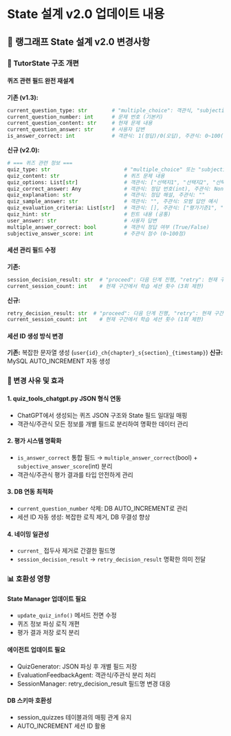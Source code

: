 # State 설계 v2.0 업데이트 내용

## 📝 랭그래프 State 설계 v2.0 변경사항

### 🔄 TutorState 구조 개편

#### 퀴즈 관련 필드 완전 재설계
**기존 (v1.3):**
```python
current_question_type: str        # "multiple_choice": 객관식, "subjective": 주관식
current_question_number: int      # 문제 번호 (기본키)
current_question_content: str     # 현재 문제 내용
current_question_answer: str      # 사용자 답변
is_answer_correct: int            # 객관식: 1(정답)/0(오답), 주관식: 0~100(점수)
```

**신규 (v2.0):**
```python
# === 퀴즈 관련 정보 ===
quiz_type: str                        # "multiple_choice" 또는 "subjective"
quiz_content: str                     # 퀴즈 문제 내용
quiz_options: List[str]               # 객관식: ["선택지1", "선택지2", "선택지3", "선택지4"], 주관식: []
quiz_correct_answer: Any              # 객관식: 정답 번호(int), 주관식: None
quiz_explanation: str                 # 객관식: 정답 해설, 주관식: ""
quiz_sample_answer: str               # 객관식: "", 주관식: 모범 답안 예시
quiz_evaluation_criteria: List[str]   # 객관식: [], 주관식: ["평가기준1", "평가기준2", "평가기준3"]
quiz_hint: str                        # 힌트 내용 (공통)
user_answer: str                      # 사용자 답변
multiple_answer_correct: bool         # 객관식 정답 여부 (True/False)
subjective_answer_score: int          # 주관식 점수 (0~100점)
```

#### 세션 관리 필드 수정
**기존:**
```python
session_decision_result: str  # "proceed": 다음 단계 진행, "retry": 현재 구간 재학습
current_session_count: int    # 현재 구간에서 학습 세션 횟수 (3회 제한)
```

**신규:**
```python
retry_decision_result: str  # "proceed": 다음 단계 진행, "retry": 현재 구간 재학습
current_session_count: int    # 현재 구간에서 학습 세션 횟수 (1회 제한)
```

#### 세션 ID 생성 방식 변경
**기존:** 복잡한 문자열 생성 (`user{id}_ch{chapter}_s{section}_{timestamp}`)
**신규:** MySQL AUTO_INCREMENT 자동 생성

### 🎯 변경 사유 및 효과

#### 1. quiz_tools_chatgpt.py JSON 형식 연동
- ChatGPT에서 생성되는 퀴즈 JSON 구조와 State 필드 일대일 매핑
- 객관식/주관식 모든 정보를 개별 필드로 분리하여 명확한 데이터 관리

#### 2. 평가 시스템 명확화
- `is_answer_correct` 통합 필드 → `multiple_answer_correct`(bool) + `subjective_answer_score`(int) 분리
- 객관식/주관식 평가 결과를 타입 안전하게 관리

#### 3. DB 연동 최적화
- `current_question_number` 삭제: DB AUTO_INCREMENT로 관리
- 세션 ID 자동 생성: 복잡한 로직 제거, DB 무결성 향상

#### 4. 네이밍 일관성
- `current_` 접두사 제거로 간결한 필드명
- `session_decision_result` → `retry_decision_result` 명확한 의미 전달

### 📊 호환성 영향

#### State Manager 업데이트 필요
- `update_quiz_info()` 메서드 전면 수정
- 퀴즈 정보 파싱 로직 개편
- 평가 결과 저장 로직 분리

#### 에이전트 업데이트 필요
- QuizGenerator: JSON 파싱 후 개별 필드 저장
- EvaluationFeedbackAgent: 객관식/주관식 분리 처리
- SessionManager: retry_decision_result 필드명 변경 대응

#### DB 스키마 호환성
- session_quizzes 테이블과의 매핑 관계 유지
- AUTO_INCREMENT 세션 ID 활용